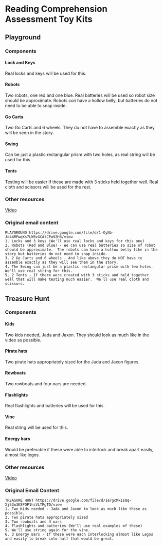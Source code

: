 # Reading Comprehension Assessment Toy Kits

## Playground
### Components
#### Lock and Keys
Real locks and keys will be used for this.
#### Robots
Two robots, one red and one blue. Real batteries will be used so robot size should be approximate. Robots *can* have a hollow belly, but batteries do not need to be able to snap inside.
#### Go Carts
Two Go Carts and 6 wheels. They do not have to assemble exactly as they will be seen in the story.
#### Swing
Can be just a plastic rectangular prism with two holes, as real string will be used for this.
#### Tents
Testing will be easier if these are made with 3 sticks held together well. Real cloth and scissors will be used for the rest.
### Other resources
[Video](https://drive.google.com/file/d/1-OyNb-Jo44MPwqXs7LW8vGCAtCPa92HB/view)
### Original email content
```
PLAYGROUND https://drive.google.com/file/d/1-OyNb-Jo44MPwqXs7LW8vGCAtCPa92HB/view 
1. Locks and 3 keys (We'll use real locks and keys for this one)
2. Robots (Red and Blue) - We can use real batteries so size of robot should be approximate.  The robots can have a hollow belly like in the story but batteries do not need to snap inside.
3. 2 Go Carts and 6 wheels - And like above they do NOT have to assemble exactly as they will see them in the story.
4. The Swing can just be a plastic rectangular prism with two holes.  We'll use real string for this.
5. 2 Tents - If there were created with 3 sticks and held together well that will make testing much easier.  We'll use real cloth and scissors.
```

## Treasure Hunt
### Components
#### Kids
Two kids needed, Jada and Jaxon. They should look as much like in the video as possible.
#### Pirate hats
Two pirate hats appropriately sized for the Jada and Jaxon figures.
#### Rowboats
Two rowboats and four oars are needed.
#### Flashlights
Real flashlights and batteries will be used for this.
#### Vine
Real string will be used for this.
#### Energy bars
Would be preferable if these were able to interlock and break apart easily, almost like legos.
### Other resources
[Video](https://drive.google.com/file/d/1e7gcMkIsQq-Xj53o3KSPOP1hsVLTPgTD/view)
### Original Email Content
```
TREASURE HUNT https://drive.google.com/file/d/1e7gcMkIsQq-Xj53o3KSPOP1hsVLTPgTD/view 
1. Two Kids needed - Jada and Jaxon to look as much like these as possible.
2. Two pirate hats appropriately sized
3. Two rowboats and 4 oars
4. Flashlights and batteries (We'll use real examples of these)
5. We'll use string again for the vine.
6. 3 Energy Bars - If these were each interlocking almost like Legos and easily to break into half that would be great.
```

